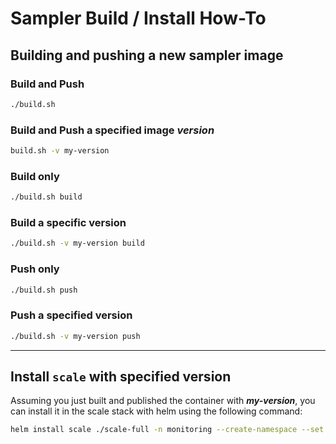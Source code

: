 # Sampler Build / Install How-To

## Building and pushing a new sampler image

### Build and Push

```bash
./build.sh
```

### Build and Push a specified image ***version***

```bash
build.sh -v my-version
```

### Build only

```bash
./build.sh build
```

### Build a specific version

```bash
./build.sh -v my-version build
```

### Push only

```bash
./build.sh push 
```

### Push a specified version

```bash
./build.sh -v my-version push
```

---

## Install `scale` with specified version

Assuming you just built and published the container with ***my-version***,
you can install it in the scale stack with helm using the following command:

```bash
helm install scale ./scale-full -n monitoring --create-namespace --set sampler.image.version=my-version
```

